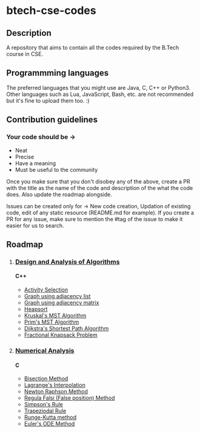 # btech-cse-codes

## Description

A repository that aims to contain all the codes required by the B.Tech course in CSE.

## Programmming languages 

The preferred languages that you might use are Java, C, C++ or Python3. Other languages such as Lua, JavaScript, Bash, etc. are not recommended but it's fine to upload them too. :)

## Contribution guidelines

### Your code should be ->

- Neat
- Precise
- Have a meaning
- Must be useful to the community

Once you make sure that you don't disobey any of the above, create a PR with the title as the name of the code and description of the what the code does. Also update the roadmap alongside.

Issues can be created only for -> New code creation, Updation of existing code, edit of any static resource (README.md for example). If you create a PR for any issue, make sure to mention the #tag of the issue to make it easier for us to search.

## Roadmap 
1. ### [Design and Analysis of Algorithms](./design_and_analysis_of_algorithms/)
    #### C++
    * [Activity Selection](./design_and_analysis_of_algorithms/activity-selection.cpp)
    * [Graph using adjacency list](./design_and_analysis_of_algorithms/graph-using-list.cpp)
    * [Graph using adjacency matrix](./design_and_analysis_of_algorithms/graph-using-matrix.cpp)
    * [Heapsort](./design_and_analysis_of_algorithms/heapsort.cpp)
    * [Kruskal's MST Algorithm](./design_and_analysis_of_algorithms/kruskal.cpp)
    * [Prim's MST Algorithm](./design_and_analysis_of_algorithms/prims_code.cpp)
    * [Dijkstra's Shortest Path Algorithm](./design_and_analysis_of_algorithms/dijkstras_algorithm.cpp)
    * [Fractional Knapsack Problem](./design_and_analysis_of_algorithms/fractional_knapsack.cpp)

2. ### [Numerical Analysis](./numerical_analysis/)
    #### C
    * [Bisection Method](./numerical_analysis/bisection.c)
    * [Lagrange's Interpolation](./numerical_analysis/lagranges_interpolation.c)
    * [Newton Raphson Method](./numerical_analysis/newton_raphson.c)
    * [Regula Falsi (False position) Method](./numerical_analysis/regula_falsi.c)
    * [Simpson's Rule](./numerical_analysis/simpsons_rule.c)
    * [Trapeziodal Rule](./numerical_analysis/trapezoidal_rule.c)
    * [Runge-Kutta method](./numerical_analysis/runge_kutta.c)
    * [Euler's ODE Method](./numerical_analysis/eulers_ode.c)